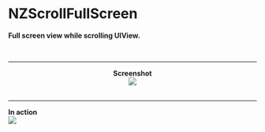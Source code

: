 NZScrollFullScreen
==================

<b>Full screen view while scrolling UIView.</b>

<center>
<br><hr><b>Screenshot</b><br>
<img src=https://lh4.googleusercontent.com/-IheoKcYol-Y/VI5jiKB9pTI/AAAAAAAAC0c/NJ4IZZmzAco/w471-h836-no/iOS%2BSimulator%2BScreen%2BShot%2BDec%2B15%2C%2B2014%2C%2B12.25.40%2BPM.png>
</center>
<br>
<hr><b>In action</b><br>
<img src=https://lh4.googleusercontent.com/-eAZVAoFgb0A/VI5v9c2i7wI/AAAAAAAAC08/Y-xl2lLNQnc/w318-h568-no/DoneApp.gif>
</center>
